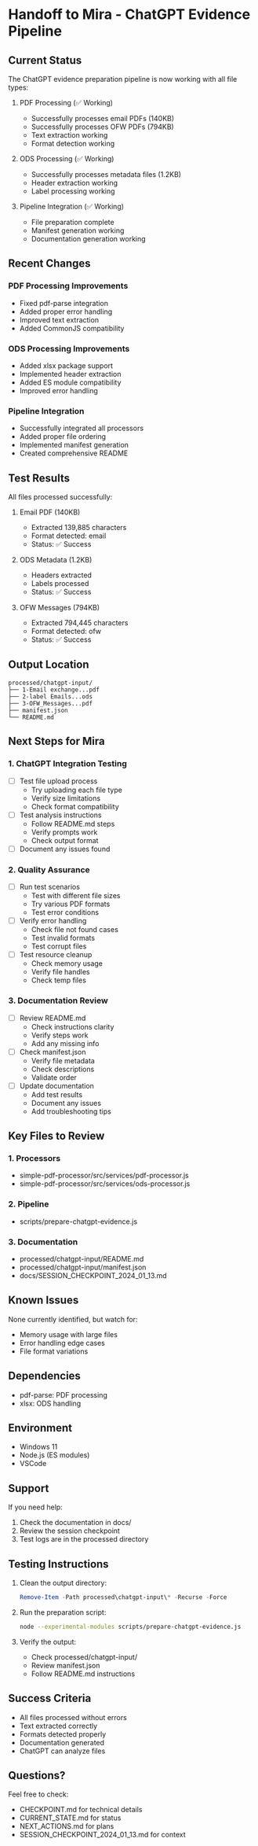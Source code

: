# Handoff to Mira - ChatGPT Evidence Pipeline

## Current Status
The ChatGPT evidence preparation pipeline is now working with all file types:

1. PDF Processing (✅ Working)
   - Successfully processes email PDFs (140KB)
   - Successfully processes OFW PDFs (794KB)
   - Text extraction working
   - Format detection working

2. ODS Processing (✅ Working)
   - Successfully processes metadata files (1.2KB)
   - Header extraction working
   - Label processing working

3. Pipeline Integration (✅ Working)
   - File preparation complete
   - Manifest generation working
   - Documentation generation working

## Recent Changes

### PDF Processing Improvements
- Fixed pdf-parse integration
- Added proper error handling
- Improved text extraction
- Added CommonJS compatibility

### ODS Processing Improvements
- Added xlsx package support
- Implemented header extraction
- Added ES module compatibility
- Improved error handling

### Pipeline Integration
- Successfully integrated all processors
- Added proper file ordering
- Implemented manifest generation
- Created comprehensive README

## Test Results
All files processed successfully:

1. Email PDF (140KB)
   - Extracted 139,885 characters
   - Format detected: email
   - Status: ✅ Success

2. ODS Metadata (1.2KB)
   - Headers extracted
   - Labels processed
   - Status: ✅ Success

3. OFW Messages (794KB)
   - Extracted 794,445 characters
   - Format detected: ofw
   - Status: ✅ Success

## Output Location
```
processed/chatgpt-input/
├── 1-Email exchange...pdf
├── 2-label Emails...ods
├── 3-OFW_Messages...pdf
├── manifest.json
└── README.md
```

## Next Steps for Mira

### 1. ChatGPT Integration Testing
- [ ] Test file upload process
  * Try uploading each file type
  * Verify size limitations
  * Check format compatibility
- [ ] Test analysis instructions
  * Follow README.md steps
  * Verify prompts work
  * Check output format
- [ ] Document any issues found

### 2. Quality Assurance
- [ ] Run test scenarios
  * Test with different file sizes
  * Try various PDF formats
  * Test error conditions
- [ ] Verify error handling
  * Check file not found cases
  * Test invalid formats
  * Test corrupt files
- [ ] Test resource cleanup
  * Check memory usage
  * Verify file handles
  * Check temp files

### 3. Documentation Review
- [ ] Review README.md
  * Check instructions clarity
  * Verify steps work
  * Add any missing info
- [ ] Check manifest.json
  * Verify file metadata
  * Check descriptions
  * Validate order
- [ ] Update documentation
  * Add test results
  * Document any issues
  * Add troubleshooting tips

## Key Files to Review

### 1. Processors
- simple-pdf-processor/src/services/pdf-processor.js
- simple-pdf-processor/src/services/ods-processor.js

### 2. Pipeline
- scripts/prepare-chatgpt-evidence.js

### 3. Documentation
- processed/chatgpt-input/README.md
- processed/chatgpt-input/manifest.json
- docs/SESSION_CHECKPOINT_2024_01_13.md

## Known Issues
None currently identified, but watch for:
- Memory usage with large files
- Error handling edge cases
- File format variations

## Dependencies
- pdf-parse: PDF processing
- xlsx: ODS handling

## Environment
- Windows 11
- Node.js (ES modules)
- VSCode

## Support
If you need help:
1. Check the documentation in docs/
2. Review the session checkpoint
3. Test logs are in the processed directory

## Testing Instructions
1. Clean the output directory:
   ```powershell
   Remove-Item -Path processed\chatgpt-input\* -Recurse -Force
   ```

2. Run the preparation script:
   ```bash
   node --experimental-modules scripts/prepare-chatgpt-evidence.js
   ```

3. Verify the output:
   - Check processed/chatgpt-input/
   - Review manifest.json
   - Follow README.md instructions

## Success Criteria
- All files processed without errors
- Text extracted correctly
- Formats detected properly
- Documentation generated
- ChatGPT can analyze files

## Questions?
Feel free to check:
- CHECKPOINT.md for technical details
- CURRENT_STATE.md for status
- NEXT_ACTIONS.md for plans
- SESSION_CHECKPOINT_2024_01_13.md for context

